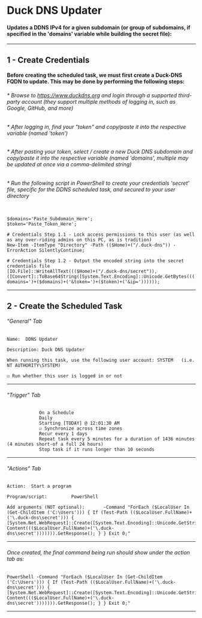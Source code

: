 # Duck DNS Updater
####  Updates a DDNS IPv4 for a given subdomain (or group of subdomains, if specified in the 'domains' variable while building the secret file):
***

## 1 - Create Credentials
#### Before creating the scheduled task, we must first create a Duck-DNS FQDN to update. This may be done by performing the following steps:

###### * Browse to https://www.duckdns.org and login through a supported third-party account (they support multiple methods of logging in, such as Google, GitHub, and more)
###### * After logging in, find your "token" and copy/paste it into the respective variable (named 'token')
###### * After pasting your token, select / create a new Duck DNS subdomain and copy/paste it into the respective variable (named 'domains', multiple may be updated at once via a comma-delimited string)
###### * Run the following script in PowerShell to create your credentials 'secret' file, specific for the DDNS scheduled task, and secured to your user directory
```

$domains='Paste_Subdomain_Here';
$token='Paste_Token_Here';

# Credentials Step 1.1 - Lock access permissions to this user (as well as any over-riding admins on this PC, as is tradition)
New-Item -ItemType "Directory" -Path (($Home)+("/.duck-dns")) -ErrorAction SilentlyContinue;

# Credentials Step 1.2 - Output the encoded string into the secret credentials file
[IO.File]::WriteAllText((($Home)+("/.duck-dns/secret")),([Convert]::ToBase64String([System.Text.Encoding]::Unicode.GetBytes((('https://www.duckdns.org/update?domains=')+($domains)+('&token=')+($token)+('&ip='))))));

```
***

## 2 - Create the Scheduled Task


###### "General" Tab
```
Name:  DDNS Updater

Description: Duck DNS Updater

When running this task, use the following user account: SYSTEM   (i.e. NT AUTHORITY\SYSTEM)

☑ Run whether this user is logged in or not
```
***

###### "Trigger" Tab
```
			On a Schedule
			Daily
			Starting [TODAY] @ 12:01:30 AM
			☑ Synchronize across time zones
			Recur every 1 days
			Repeat task every 5 minutes for a duration of 1436 minutes (4 minutes short-of a full 24 hours)
			Stop task if it runs longer than 10 seconds
```
***


###### "Actions" Tab
```
Action:  Start a program

Program/script:			PowerShell

Add arguments (NOT optional):		-Command "ForEach ($LocalUser In (Get-ChildItem ('C:\Users'))) { If (Test-Path (($LocalUser.FullName)+('\.duck-dns\secret'))) { [System.Net.WebRequest]::Create([System.Text.Encoding]::Unicode.GetString([System.Convert]::FromBase64String((Get-Content((($LocalUser.FullName)+('\.duck-dns\secret'))))))).GetResponse(); } } Exit 0;"
```
***

###### Once created, the final command being run should show under the action tab as:
```
PowerShell -Command "ForEach ($LocalUser In (Get-ChildItem ('C:\Users'))) { If (Test-Path (($LocalUser.FullName)+('\.duck-dns\secret'))) { [System.Net.WebRequest]::Create([System.Text.Encoding]::Unicode.GetString([System.Convert]::FromBase64String((Get-Content((($LocalUser.FullName)+('\.duck-dns\secret'))))))).GetResponse(); } } Exit 0;"
```
***
